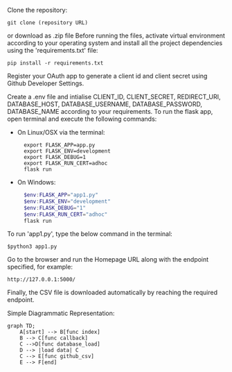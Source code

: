 Clone the repository:
```
git clone (repository URL)
```
or download as .zip file
Before running the files, activate virtual environment according to your operating system and install all the project dependencies using the 'requirements.txt' file:
```
pip install -r requirements.txt
```
Register your OAuth app to generate a client id and client secret using Github Developer Settings.

Create a .env file and intialise CLIENT_ID, CLIENT_SECRET, REDIRECT_URI, DATABASE_HOST, DATABASE_USERNAME, DATABASE_PASSWORD, DATABASE_NAME according to your requirements.
To run the flask app, open terminal and execute the following commands:
- On Linux/OSX via the terminal:

  ```Shell
    export FLASK_APP=app.py
    export FLASK_ENV=development
    export FLASK_DEBUG=1
    export FLASK_RUN_CERT=adhoc
    flask run
  ```

- On Windows:

  ```PowerShell
    $env:FLASK_APP="app1.py"
    $env:FLASK_ENV="development"
    $env:FLASK_DEBUG="1"
    $env:FLASK_RUN_CERT="adhoc"
    flask run
  ```

To run 'app1.py', type the below command in the terminal:
```
$python3 app1.py
```
Go to the browser and run the Homepage URL along with the endpoint specified, for example:
```
http://127.0.0.1:5000/
```
Finally, the CSV file is downloaded automatically by reaching the required endpoint.

Simple Diagrammatic Representation:
```mermaid
graph TD;
    A[start] --> B[func index]
    B --> C[func callback]
    C -->D[func database_load]
    D --> |load data| C
    C --> E[func github_csv]
    E --> F[end]
```
